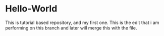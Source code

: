 # Hello-World
This is tutorial based repository, and my first one. 
This is the edit that i am performing on this branch and later will merge this with the file.
